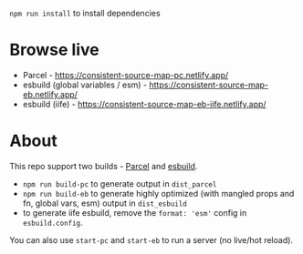 `npm run install` to install dependencies

# Browse live

- Parcel - https://consistent-source-map-pc.netlify.app/
- esbuild (global variables / esm) - https://consistent-source-map-eb.netlify.app/
- esbuild (iife) - https://consistent-source-map-eb-iife.netlify.app/

# About

This repo support two builds - [Parcel](https://parceljs.org/) and [esbuild](https://esbuild.github.io/).

-  `npm run build-pc` to generate output in `dist_parcel`
-  `npm run build-eb` to generate highly optimized (with mangled props and fn, global vars, esm) output in `dist_esbuild`
- to generate iife esbuild, remove the `format: 'esm'` config in `esbuild.config`.

You can also use `start-pc` and `start-eb` to run a server (no live/hot reload).



